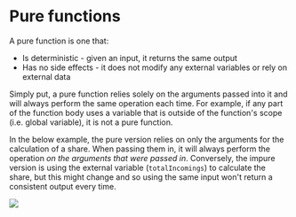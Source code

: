 # Pure functions

A pure function is one that:

- Is deterministic - given an input, it returns the same output
- Has no side effects - it does not modify any external variables or rely on external data

Simply put, a pure function relies solely on the arguments passed into it and will always perform the same operation each time. For example, if any part of the function body uses a variable that is outside of the function's scope (i.e. global variable), it is not a pure function.

In the below example, the pure version relies on only the arguments for the calculation of a share. When passing them in, it will always perform the operation <i>on the arguments that were passed in</i>. Conversely, the impure version is using the external variable (<code>totalIncomings</code>) to calculate the share, but this might change and so using the same input won't return a consistent output every time.

![](/assets/pure-function.png)
